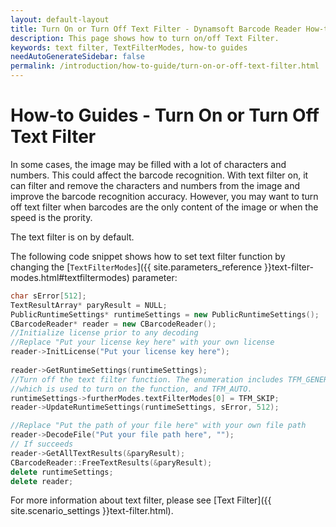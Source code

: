 ```yaml
---
layout: default-layout
title: Turn On or Turn Off Text Filter - Dynamsoft Barcode Reader How-to Guides
description: This page shows how to turn on/off Text Filter.
keywords: text filter, TextFilterModes, how-to guides
needAutoGenerateSidebar: false
permalink: /introduction/how-to-guide/turn-on-or-off-text-filter.html
---
```



# How-to Guides - Turn On or Turn Off Text Filter     

In some cases, the image may be filled with a lot of characters and numbers. This could affect the barcode recognition. With text filter on, it can filter and remove the characters and numbers from the image and improve the barcode recognition accuracy. However, you may want to turn off text filter when barcodes are the only content of the image or when the speed is the prority.    

The text filter is on by default.    

The following code snippet shows how to set text filter function by changing the [`TextFilterModes`]({{ site.parameters_reference }}text-filter-modes.html#textfiltermodes) parameter:    


```cpp
char sError[512];
TextResultArray* paryResult = NULL;
PublicRuntimeSettings* runtimeSettings = new PublicRuntimeSettings();
CBarcodeReader* reader = new CBarcodeReader();
//Initialize license prior to any decoding
//Replace "Put your license key here" with your own license
reader->InitLicense("Put your license key here");
   
reader->GetRuntimeSettings(runtimeSettings);
//Turn off the text filter function. The enumeration includes TFM_GENERAL_CONTOUR,
//which is used to turn on the function, and TFM_AUTO.
runtimeSettings->furtherModes.textFilterModes[0] = TFM_SKIP;
reader->UpdateRuntimeSettings(runtimeSettings, sError, 512);

//Replace "Put the path of your file here" with your own file path
reader->DecodeFile("Put your file path here", "");
// If succeeds
reader->GetAllTextResults(&paryResult);
CBarcodeReader::FreeTextResults(&paryResult);
delete runtimeSettings;
delete reader;
```



For more information about text filter, please see [Text Filter]({{ site.scenario_settings }}text-filter.html).   


